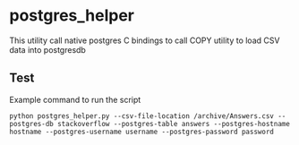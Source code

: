 # postgres_helper

This utility call native postgres C bindings to call COPY utility to load CSV data into postgresdb

Test
---------

Example command to run the script

`python postgres_helper.py --csv-file-location /archive/Answers.csv --postgres-db stackoverflow --postgres-table answers --postgres-hostname hostname --postgres-username username --postgres-password password`